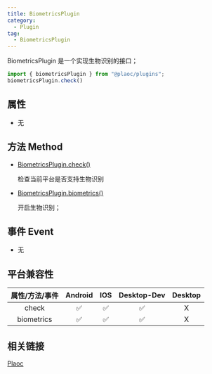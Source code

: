 ```yaml
---
title: BiometricsPlugin
category:
  - Plugin
tag:
  - BiometricsPlugin
---
```


BiometricsPlugin 是一个实现生物识别的接口；

```javascript
import { biometricsPlugin } from "@plaoc/plugins";
biometricsPlugin.check()
```

## 属性

- 无
   

## 方法 Method

  - [BiometricsPlugin.check()](./check.md)

    检查当前平台是否支持生物识别

  - [BiometricsPlugin.biometrics()](./biometrics.md)

    开启生物识别；


## 事件 Event
- 无


## 平台兼容性


| 属性/方法/事件 | Android | IOS | Desktop-Dev | Desktop |
|:------------:|:-------:|:---:|:-----------:|:-------:|
| check        | ✅      | ✅  | ✅          | X       |
| biometrics   | ✅      | ✅  | ✅          | X       |


## 相关链接

[Plaoc](../../)


